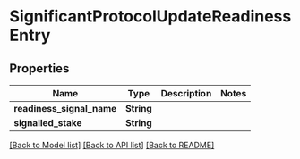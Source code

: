 # SignificantProtocolUpdateReadinessEntry

## Properties

Name | Type | Description | Notes
------------ | ------------- | ------------- | -------------
**readiness_signal_name** | **String** |  | 
**signalled_stake** | **String** |  | 

[[Back to Model list]](../README.md#documentation-for-models) [[Back to API list]](../README.md#documentation-for-api-endpoints) [[Back to README]](../README.md)


